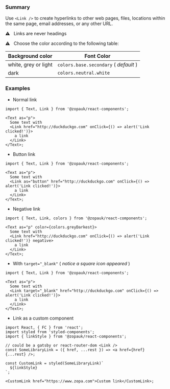 ### Summary

Use `<Link />` to create hyperlinks to other web pages, files, locations within the same page, email addresses, or any other URL.

⚠️ &nbsp; Links are never headings

⚠️ &nbsp; Choose the color according to the following table:

| Background color     | Font Color                            |
| -------------------- | ------------------------------------- |
| white, grey or light | `colors.base.secondary` ( _default_ ) |
| dark                 | `colors.neutral.white`                |

### Examples

- Normal link

```tsx
import { Text, Link } from '@zopauk/react-components';

<Text as="p">
  Some text with
  <Link href="http://duckduckgo.com" onClick={() => alert('Link clicked!')}>
    a link
  </Link>
</Text>;
```

- Button link

```tsx
import { Text, Link } from '@zopauk/react-components';

<Text as="p">
  Some text with
  <Link as="button" href="http://duckduckgo.com" onClick={() => alert('Link clicked!')}>
    a link
  </Link>
</Text>;
```

- Negative link

```tsx { "props": { "style": { "backgroundColor": "#00B9A7", "border": "none" } } }
import { Text, Link, colors } from '@zopauk/react-components';

<Text as="p" color={colors.greyDarkest}>
  Some text with
  <Link href="http://duckduckgo.com" onClick={() => alert('Link clicked!')} negative>
    a link
  </Link>
</Text>;
```

- With `target="_blank"` ( _notice a square icon appeared_ )

```tsx
import { Text, Link } from '@zopauk/react-components';

<Text as="p">
  Some text with
  <Link target="_blank" href="http://duckduckgo.com" onClick={() => alert('Link clicked!')}>
    a link
  </Link>
</Text>;
```

- Link as a custom component

```tsx
import React, { FC } from 'react';
import styled from 'styled-components';
import { linkStyle } from '@zopauk/react-components';

// could be a gatsby or react-router-dom <Link />
const SomeLibraryLink = ({ href, ...rest }) => <a href={href} {...rest} />;

const CustomLink = styled(SomeLibraryLink)`
  ${linkStyle}
`;

<CustomLink href="https://www.zopa.com">Custom link</CustomLink>;
```
